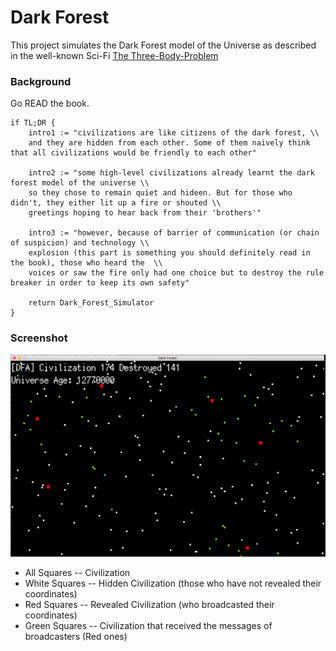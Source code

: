 # Dark Forest

This project simulates the Dark Forest model of the Universe as described in the well-known Sci-Fi [The Three-Body-Problem](https://en.wikipedia.org/wiki/The_Three-Body_Problem)

### Background
Go READ the book.
```{go}
if TL;DR { 
	intro1 := "civilizations are like citizens of the dark forest, \\
	and they are hidden from each other. Some of them naively think that all civilizations would be friendly to each other"

	intro2 := "some high-level civilizations already learnt the dark forest model of the universe \\
	so they chose to remain quiet and hideen. But for those who didn't, they either lit up a fire or shouted \\
	greetings hoping to hear back from their 'brothers'"

	intro3 := "however, because of barrier of communication (or chain of suspicion) and technology \\ 
	explosion (this part is something you should definitely read in the book), those who heard the  \\
	voices or saw the fire only had one choice but to destroy the rule breaker in order to keep its own safety"

	return Dark_Forest_Simulator
}
```

### Screenshot
![](./images/demo.png)
* All Squares -- Civilization
* White Squares -- Hidden Civilization (those who have not revealed their coordinates)
* Red Squares -- Revealed Civilization (who broadcasted their coordinates)
* Green Squares -- Civilization that received the messages of broadcasters (Red ones)


